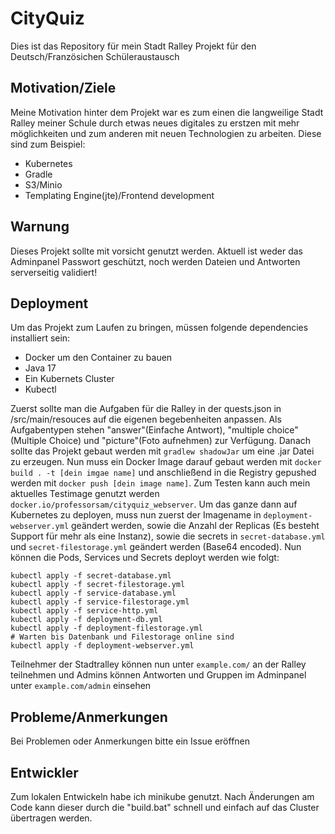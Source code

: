 # CityQuiz

Dies ist das Repository für mein Stadt Ralley Projekt für den Deutsch/Französichen Schüleraustausch

## Motivation/Ziele

Meine Motivation hinter dem Projekt war es zum einen die langweilige Stadt Ralley meiner Schule 
durch etwas neues digitales zu erstzen mit mehr möglichkeiten und zum anderen mit neuen 
Technologien zu arbeiten. Diese sind zum Beispiel:
- Kubernetes
- Gradle
- S3/Minio
- Templating Engine(jte)/Frontend development

## Warnung

Dieses Projekt sollte mit vorsicht genutzt werden. Aktuell ist weder das Adminpanel Passwort 
geschützt, noch werden Dateien und Antworten serverseitig validiert!

## Deployment

Um das Projekt zum Laufen zu bringen, müssen folgende dependencies installiert sein:
- Docker um den Container zu bauen
- Java 17
- Ein Kubernets Cluster
- Kubectl

Zuerst sollte man die Aufgaben für die Ralley in der quests.json in /src/main/resouces auf die 
eigenen begebenheiten anpassen. Als Aufgabentypen stehen "answer"(Einfache Antwort), "multiple choice"
(Multiple Choice) und "picture"(Foto aufnehmen) zur Verfügung. Danach sollte das Projekt gebaut 
werden mit ``gradlew shadowJar`` um eine .jar Datei zu erzeugen. Nun muss ein Docker Image 
darauf gebaut werden mit ``docker build . -t [dein imgae name]`` und anschließend in die 
Registry gepushed werden mit ``docker push [dein image name]``. Zum Testen kann auch mein 
aktuelles Testimage genutzt werden ``docker.io/professorsam/cityquiz_webserver``. Um das ganze 
dann auf Kubernetes zu deployen, muss nun zuerst der Imagename in ``deployment-webserver.yml`` 
geändert werden, sowie die Anzahl der Replicas (Es besteht Support für mehr als eine Instanz), 
sowie die secrets in ``secret-database.yml`` und ``secret-filestorage.yml`` geändert werden 
(Base64 encoded). Nun können die Pods, Services und Secrets deployt werden wie folgt:
```shell
kubectl apply -f secret-database.yml
kubectl apply -f secret-filestorage.yml
kubectl apply -f service-database.yml
kubectl apply -f service-filestorage.yml
kubectl apply -f service-http.yml
kubectl apply -f deployment-db.yml
kubectl apply -f deployment-filestorage.yml
# Warten bis Datenbank und Filestorage online sind
kubectl apply -f deployment-webserver.yml
```

Teilnehmer der Stadtralley können nun unter ``example.com/`` an der Ralley teilnehmen und Admins 
können Antworten und Gruppen im Adminpanel unter ``example.com/admin`` einsehen

## Probleme/Anmerkungen

Bei Problemen oder Anmerkungen bitte ein Issue eröffnen

## Entwickler

Zum lokalen Entwickeln habe ich minikube genutzt. Nach Änderungen am Code kann dieser durch die 
"build.bat" schnell und einfach auf das Cluster übertragen werden.